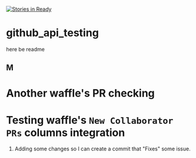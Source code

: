 [![Stories in Ready](https://badge.waffle.io/derenio/github_api_testing.png?label=ready&title=Ready)](https://waffle.io/derenio/github_api_testing)
# github_api_testing
here be readme

M
---

Another waffle's PR checking
===

Testing waffle's `New Collaborator PRs` columns integration
===
1. Adding some changes so I can create a commit that "Fixes" some issue.
